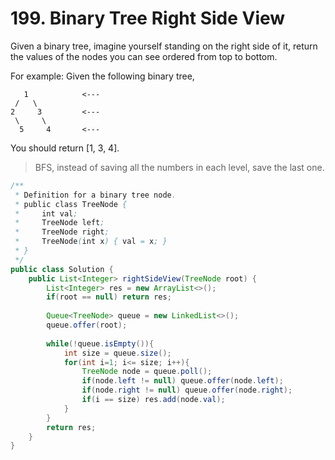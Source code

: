 # 199. Binary Tree Right Side View

Given a binary tree, imagine yourself standing on the right side of it, return the values of the nodes you can see ordered from top to bottom.

For example:
Given the following binary tree,
```
   1            <---
 /   \
2     3         <---
 \     \
  5     4       <---
```
You should return [1, 3, 4].

> BFS, instead of saving all the numbers in each level, save the last one.

```java
/**
 * Definition for a binary tree node.
 * public class TreeNode {
 *     int val;
 *     TreeNode left;
 *     TreeNode right;
 *     TreeNode(int x) { val = x; }
 * }
 */
public class Solution {
    public List<Integer> rightSideView(TreeNode root) {
        List<Integer> res = new ArrayList<>();
        if(root == null) return res;
        
        Queue<TreeNode> queue = new LinkedList<>();
        queue.offer(root);
        
        while(!queue.isEmpty()){
            int size = queue.size();
            for(int i=1; i<= size; i++){
                TreeNode node = queue.poll();
                if(node.left != null) queue.offer(node.left);
                if(node.right != null) queue.offer(node.right);
                if(i == size) res.add(node.val);
            }
        }
        return res;
    }
}
```